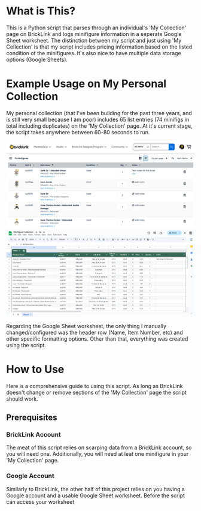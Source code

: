 # What is This?
This is a Python script that parses through an individual's 'My Collection' page on BrickLink and logs minifigure information in a seperate Google Sheet worksheet. The distinction between my script and just using 'My Collection' is that my script includes pricing information based on the listed condition of the minifigures. It's also nice to have multiple data storage options (Google Sheets).

# Example Usage on My Personal Collection
My personal collection (that I've been building for the past three years, and is still very small because I am poor) includes 65 list entries (74 minifigs in total including duplicates) on the 'My Collection' page. At it's current stage, the script takes anywhere between 60-80 seconds to run.

![MyCollectionPage](MyCollectionSS.png)
![MinifigSheet](SheetSS.png)

Regarding the Google Sheet worksheet, the only thing I manually changed/configured was the header row (Name, Item Number, etc) and other specific formatting options. Other than that, everything was created using the script.

# How to Use
Here is a comprehensive guide to using this script. As long as BrickLink doesn't change or remove sections of the 'My Collection' page the script should work. 

## Prerequisites
### BrickLink Account
The meat of this script relies on scarping data from a BrickLink account, so you will need one. Additionally, you will need at leat one minifigure in your 'My Collection' page. 

### Google Account
Similarly to BrickLink, the other half of this project relies on you having a Google account and a usable Google Sheet worksheet. Before the script can access your worksheet